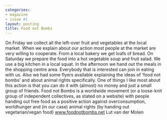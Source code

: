 ```yaml
---
categories:
- magazine
- issue #1
layout: posting
title: Food not Bombs
---
```


On Friday we collect all the left-over fruit and
vegetables at the local market. When we explain about
our action most people at the market are very willing
to cooperate. From a local bakery we get loafs of bread.
On Saturday we prepare the food into a hot vegetable
soup and fruit salad. We use a big kitchen in a local
squat. In the afternoon we hand out the meals in the
shopping centre area. Everybody that is interested
can join in eating with us. Also we had some flyers
available explaining the ideas of ‘food not bombs’ and
about animal rights specifically.
One of things I like most about this action is that you
can do it with (almost) no money and just a small
group of friends.
Food not Bombs is a worldwide movement (or a
loose-knit group of independent collectives, as stated
on a website) with people handing out free food as a
positive action against overconsumption, worldhunger
and (in our case) animal rights (by handing out
vegetarian/vegan food)
www.foodnotbombs.net
Lut van der Molen